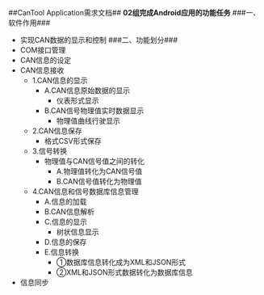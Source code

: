 ##CanTool Application需求文档##
**02组完成Android应用的功能任务**
###一、软件作用###
- 实现CAN数据的显示和控制
###二、功能划分###
- COM接口管理
- CAN信息的设定
- CAN信息接收
	- 1.CAN信息的显示
		- A.CAN信息原始数据的显示
			- 仪表形式显示
		- B.CAN信号物理值实时数据显示
			- 物理值曲线行驶显示
	- 2.CAN信息保存
		- 格式CSV形式保存
	- 3.信号转换
		- 物理值与CAN信号值之间的转化
			- A.物理值转化为CAN信号值
			- B.CAN信号值转化为物理值
	- 4.CAN信息和信号数据库信息管理
		- A.信息的加载
		- B.CAN信息解析
		- C.信息的显示
			- 树状信息显示
		- D.信息的保存
		- E.信息转换
			- ①数据库信息转化成为XML和JSON形式
			- ②XML和JSON形式数据转化为数据库信息
- 信息同步   